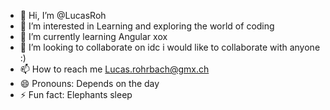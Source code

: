 - 👋 Hi, I’m @LucasRoh
- 👀 I’m interested in Learning and exploring the world of coding
- 🌱 I’m currently learning Angular xox
- 💞️ I’m looking to collaborate on idc i would like to collaborate with anyone :)
- 📫 How to reach me Lucas.rohrbach@gmx.ch
- 😄 Pronouns: Depends on the day
- ⚡ Fun fact: Elephants sleep

<!---
LucasRoh/LucasRoh is a ✨ special ✨ repository because its `README.md` (this file) appears on your GitHub profile.
You can click the Preview link to take a look at your changes.
--->
